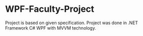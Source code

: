# WPF-Faculty-Project
Project is based on given specification. Project was done in .NET Framework C# WPF with MVVM technology.
